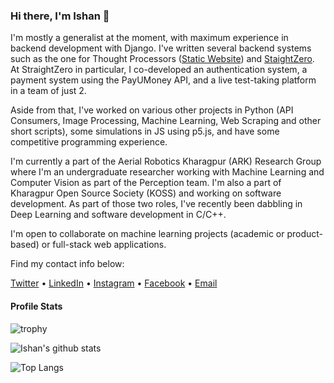 ### Hi there, I'm Ishan 👋

<!--
**IshanManchanda/IshanManchanda** is a ✨ _special_ ✨ repository because its `README.md` (this file) appears on your GitHub profile.

Here are some ideas to get you started:

- 🔭 I’m currently working on ...
- 🌱 I’m currently learning ...
- 👯 I’m looking to collaborate on ...
- 🤔 I’m looking for help with ...
- 💬 Ask me about ...
- 📫 How to reach me: ...
- 😄 Pronouns: ...
- ⚡ Fun fact: ...
-->

I'm mostly a generalist at the moment, with maximum experience in backend development with Django. I've written several backend systems such as the one for Thought Processors ([Static Website](https://thoughtprocessors.netlify.app/)) and [StaightZero](https://straightzero.in). At StraightZero in particular, I co-developed an authentication system, a payment system using the PayUMoney API, and a live test-taking platform in a team of just 2.

Aside from that, I've worked on various other projects in Python (API Consumers, Image Processing, Machine Learning, Web Scraping and other short scripts), some simulations in JS using p5.js, and have some competitive programming experience.

I'm currently a part of the Aerial Robotics Kharagpur (ARK) Research Group where I'm an undergraduate researcher working with Machine Learning and Computer Vision as part of the Perception team. I'm also a part of Kharagpur Open Source Society (KOSS) and working on software development. As part of those two roles, I've recently been dabbling in Deep Learning and software development in C/C++.


I'm open to collaborate on machine learning projects (academic or product-based) or full-stack web applications. 


Find my contact info below: 

<!-- [Website](https://ishanmanchanda.github.io) • -->
[Twitter](https://twitter.com/TheIshanM) •
[LinkedIn](https://linkedin.com/in/Ishan-Manchanda) •
[Instagram](https://instagram.com/IshanManchanda) •
[Facebook](https://facebook.com/TheIshanM/) •
[Email](mailto:ishanmanchanda70@gmail.com)


#### Profile Stats

![trophy](https://github-profile-trophy.vercel.app/?username=IshanManchanda&theme=discord)

![Ishan's github stats](https://github-readme-stats.vercel.app/api?username=ishanmanchanda&show_icons=true&count_private=true&hide=contribs&theme=tokyonight)

![Top Langs](https://github-readme-stats.vercel.app/api/top-langs/?username=ishanmanchanda&layout=compact&theme=tokyonight)
